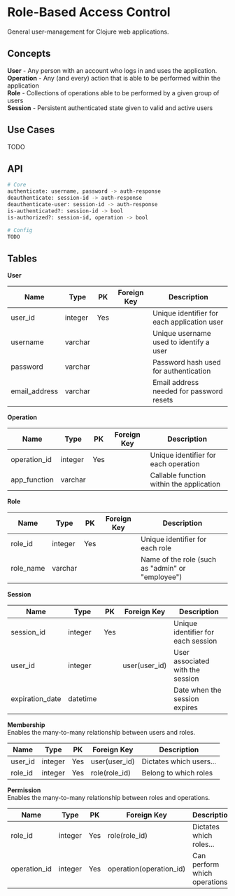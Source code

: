 # Role-Based Access Control
General user-management for Clojure web applications.

## Concepts
**User** - Any person with an account who logs in and uses the application.  
**Operation** - Any (and every) action that is able to be performed within the application  
**Role** - Collections of operations able to be performed by a given group of users  
**Session** - Persistent authenticated state given to valid and active users

## Use Cases
TODO

## API
```bash
# Core
authenticate: username, password -> auth-response
deauthenticate: session-id -> auth-response
deauthenticate-user: session-id -> auth-response
is-authenticated?: session-id -> bool
is-authorized?: session-id, operation -> bool

# Config
TODO
```

## Tables
**User**
 
Name | Type | PK | Foreign Key | Description
--- | --- | --- | --- | ---
user_id | integer | Yes | | Unique identifier for each application user
username | varchar | | | Unique username used to identify a user
password | varchar | | | Password hash used for authentication
email_address | varchar | | | Email address needed for password resets

**Operation**

Name | Type | PK | Foreign Key | Description
--- | --- | --- | --- | ---
operation_id | integer | Yes | | Unique identifier for each operation
app_function | varchar | | | Callable function within the application

**Role**

Name | Type | PK | Foreign Key | Description
--- | --- | --- | --- | ---
role_id | integer | Yes | | Unique identifier for each role
role_name | varchar | | | Name of the role (such as "admin" or "employee")

**Session**

Name | Type | PK | Foreign Key | Description
--- | --- | --- | --- | ---
session_id | integer | Yes| | Unique identifier for each session
user_id | integer | | user(user_id) | User associated with the session
expiration_date | datetime | | | Date when the session expires

**Membership**  
Enables the many-to-many relationship between users and roles.

Name | Type | PK | Foreign Key | Description
--- | --- | --- | --- | ---
user_id | integer | Yes | user(user_id) | Dictates which users...
role_id | integer | Yes | role(role_id) | Belong to which roles

**Permission**  
Enables the many-to-many relationship between roles and operations.

Name | Type | PK | Foreign Key | Description
--- | --- | --- | --- | ---
role_id | integer | Yes | role(role_id) | Dictates which roles...
operation_id | integer | Yes | operation(operation_id) | Can perform which operations
